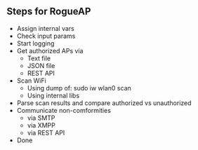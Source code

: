 ## Steps for RogueAP
- Assign internal vars
- Check input params
- Start logging
- Get authorized APs via
  - Text file
  - JSON file
  - REST API
- Scan WiFi
  - Using dump of: sudo iw wlan0 scan
  - Using internal libs
- Parse scan results and compare authorized vs unauthorized
- Communicate non-comformities
  - via SMTP
  - via XMPP
  - via REST API
- Done